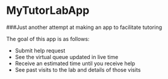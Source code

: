 # MyTutorLabApp
###Just another attempt at making an app to facilitate tutoring

The goal of this app is as follows:  
- Submit help request  
- See the virtual queue updated in live time  
- Receive an estimated time until you receive help  
- See past visits to the lab and details of those visits  
